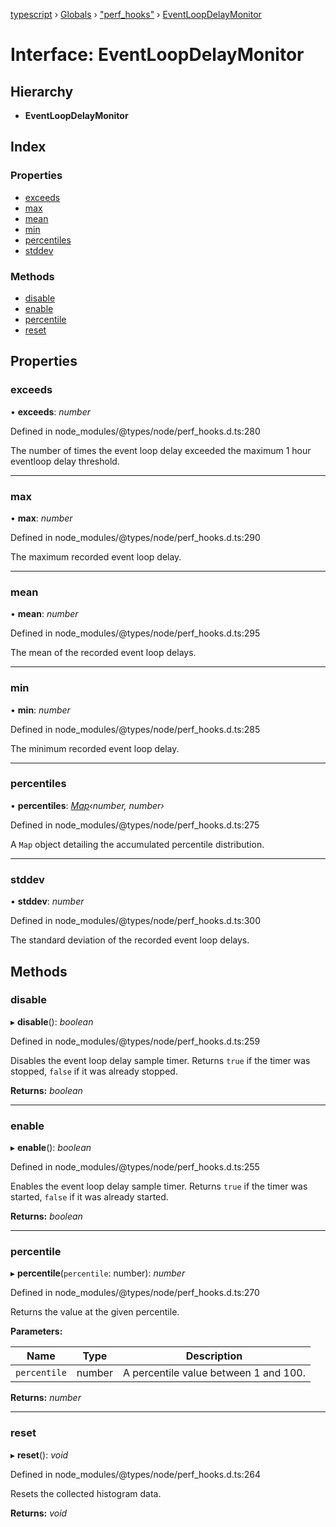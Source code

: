 [typescript](../README.md) › [Globals](../globals.md) › ["perf_hooks"](../modules/_perf_hooks_.md) › [EventLoopDelayMonitor](_perf_hooks_.eventloopdelaymonitor.md)

# Interface: EventLoopDelayMonitor

## Hierarchy

* **EventLoopDelayMonitor**

## Index

### Properties

* [exceeds](_perf_hooks_.eventloopdelaymonitor.md#exceeds)
* [max](_perf_hooks_.eventloopdelaymonitor.md#max)
* [mean](_perf_hooks_.eventloopdelaymonitor.md#mean)
* [min](_perf_hooks_.eventloopdelaymonitor.md#min)
* [percentiles](_perf_hooks_.eventloopdelaymonitor.md#percentiles)
* [stddev](_perf_hooks_.eventloopdelaymonitor.md#stddev)

### Methods

* [disable](_perf_hooks_.eventloopdelaymonitor.md#disable)
* [enable](_perf_hooks_.eventloopdelaymonitor.md#enable)
* [percentile](_perf_hooks_.eventloopdelaymonitor.md#percentile)
* [reset](_perf_hooks_.eventloopdelaymonitor.md#reset)

## Properties

###  exceeds

• **exceeds**: *number*

Defined in node_modules/@types/node/perf_hooks.d.ts:280

The number of times the event loop delay exceeded the maximum 1 hour eventloop delay threshold.

___

###  max

• **max**: *number*

Defined in node_modules/@types/node/perf_hooks.d.ts:290

The maximum recorded event loop delay.

___

###  mean

• **mean**: *number*

Defined in node_modules/@types/node/perf_hooks.d.ts:295

The mean of the recorded event loop delays.

___

###  min

• **min**: *number*

Defined in node_modules/@types/node/perf_hooks.d.ts:285

The minimum recorded event loop delay.

___

###  percentiles

• **percentiles**: *[Map](map.md)‹number, number›*

Defined in node_modules/@types/node/perf_hooks.d.ts:275

A `Map` object detailing the accumulated percentile distribution.

___

###  stddev

• **stddev**: *number*

Defined in node_modules/@types/node/perf_hooks.d.ts:300

The standard deviation of the recorded event loop delays.

## Methods

###  disable

▸ **disable**(): *boolean*

Defined in node_modules/@types/node/perf_hooks.d.ts:259

Disables the event loop delay sample timer. Returns `true` if the timer was stopped, `false` if it was already stopped.

**Returns:** *boolean*

___

###  enable

▸ **enable**(): *boolean*

Defined in node_modules/@types/node/perf_hooks.d.ts:255

Enables the event loop delay sample timer. Returns `true` if the timer was started, `false` if it was already started.

**Returns:** *boolean*

___

###  percentile

▸ **percentile**(`percentile`: number): *number*

Defined in node_modules/@types/node/perf_hooks.d.ts:270

Returns the value at the given percentile.

**Parameters:**

Name | Type | Description |
------ | ------ | ------ |
`percentile` | number | A percentile value between 1 and 100.  |

**Returns:** *number*

___

###  reset

▸ **reset**(): *void*

Defined in node_modules/@types/node/perf_hooks.d.ts:264

Resets the collected histogram data.

**Returns:** *void*
